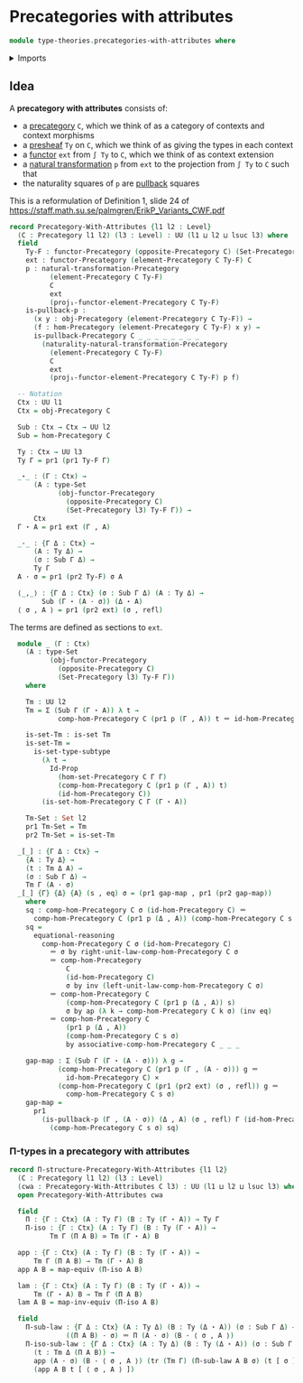 # Precategories with attributes

```agda
module type-theories.precategories-with-attributes where
```

<details><summary>Imports</summary>

```agda
open import category-theory.functors-precategories
open import category-theory.natural-transformations-functors-precategories
open import category-theory.opposite-precategories
open import category-theory.precategories
open import category-theory.precategory-of-elements-of-a-presheaf
open import category-theory.pullbacks-in-precategories

open import foundation.action-on-identifications-functions
open import foundation.cartesian-product-types
open import foundation.category-of-sets
open import foundation.dependent-pair-types
open import foundation.equivalences
open import foundation.function-extensionality
open import foundation.identity-types
open import foundation.sections
open import foundation.sets
open import foundation.subtypes
open import foundation.transport-along-identifications
open import foundation.universe-levels
```

</details>

## Idea

A **precategory with attributes** consists of:

- a [precategory](category-theory.precategories.md) `C`, which we think of as a
  category of contexts and context morphisms
- a [presheaf](category-theory.presheaf-categories.md) `Ty` on `C`, which we
  think of as giving the types in each context
- a [functor](category-theory.functors-precategories.md) `ext` from `∫ Ty` to
  `C`, which we think of as context extension
- a
  [natural transformation](category-theory.natural-transformations-functors-precategories.md)
  `p` from `ext` to the projection from `∫ Ty` to `C` such that
- the naturality squares of `p` are
  [pullback](category-theory.pullbacks-in-precategories.md) squares

This is a reformulation of Definition 1, slide 24 of
<https://staff.math.su.se/palmgren/ErikP_Variants_CWF.pdf>

```agda
record Precategory-With-Attributes {l1 l2 : Level}
  (C : Precategory l1 l2) (l3 : Level) : UU (l1 ⊔ l2 ⊔ lsuc l3) where
  field
    Ty-F : functor-Precategory (opposite-Precategory C) (Set-Precategory l3)
    ext : functor-Precategory (element-Precategory C Ty-F) C
    p : natural-transformation-Precategory
          (element-Precategory C Ty-F)
          C
          ext
          (proj₁-functor-element-Precategory C Ty-F)
    is-pullback-p :
      (x y : obj-Precategory (element-Precategory C Ty-F)) →
      (f : hom-Precategory (element-Precategory C Ty-F) x y) →
      is-pullback-Precategory C _ _ _ _ _ _ _ _
        (naturality-natural-transformation-Precategory
          (element-Precategory C Ty-F)
          C
          ext
          (proj₁-functor-element-Precategory C Ty-F) p f)

  -- Notation
  Ctx : UU l1
  Ctx = obj-Precategory C

  Sub : Ctx → Ctx → UU l2
  Sub = hom-Precategory C

  Ty : Ctx → UU l3
  Ty Γ = pr1 (pr1 Ty-F Γ)

  _⋆_ : (Γ : Ctx) →
      (A : type-Set
            (obj-functor-Precategory
              (opposite-Precategory C)
              (Set-Precategory l3) Ty-F Γ)) →
      Ctx
  Γ ⋆ A = pr1 ext (Γ , A)

  _·_ : {Γ Δ : Ctx} →
      (A : Ty Δ) →
      (σ : Sub Γ Δ) →
      Ty Γ
  A · σ = pr1 (pr2 Ty-F) σ A

  ⟨_,_⟩ : {Γ Δ : Ctx} (σ : Sub Γ Δ) (A : Ty Δ) →
        Sub (Γ ⋆ (A · σ)) (Δ ⋆ A)
  ⟨ σ , A ⟩ = pr1 (pr2 ext) (σ , refl)
```

The terms are defined as sections to `ext`.

```agda
  module _ (Γ : Ctx)
    (A : type-Set
          (obj-functor-Precategory
            (opposite-Precategory C)
            (Set-Precategory l3) Ty-F Γ))
    where

    Tm : UU l2
    Tm = Σ (Sub Γ (Γ ⋆ A)) λ t →
            comp-hom-Precategory C (pr1 p (Γ , A)) t ＝ id-hom-Precategory C

    is-set-Tm : is-set Tm
    is-set-Tm =
      is-set-type-subtype
        (λ t →
          Id-Prop
            (hom-set-Precategory C Γ Γ)
            (comp-hom-Precategory C (pr1 p (Γ , A)) t)
            (id-hom-Precategory C))
        (is-set-hom-Precategory C Γ (Γ ⋆ A))

    Tm-Set : Set l2
    pr1 Tm-Set = Tm
    pr2 Tm-Set = is-set-Tm

  _[_] : {Γ Δ : Ctx} →
    {A : Ty Δ} →
    (t : Tm Δ A) →
    (σ : Sub Γ Δ) →
    Tm Γ (A · σ)
  _[_] {Γ} {Δ} {A} (s , eq) σ = (pr1 gap-map , pr1 (pr2 gap-map))
    where
    sq : comp-hom-Precategory C σ (id-hom-Precategory C) ＝
      comp-hom-Precategory C (pr1 p (Δ , A)) (comp-hom-Precategory C s σ)
    sq =
      equational-reasoning
        comp-hom-Precategory C σ (id-hom-Precategory C)
          ＝ σ by right-unit-law-comp-hom-Precategory C σ
          ＝ comp-hom-Precategory
              C
              (id-hom-Precategory C)
              σ by inv (left-unit-law-comp-hom-Precategory C σ)
          ＝ comp-hom-Precategory C
              (comp-hom-Precategory C (pr1 p (Δ , A)) s)
              σ by ap (λ k → comp-hom-Precategory C k σ) (inv eq)
          ＝ comp-hom-Precategory C
              (pr1 p (Δ , A))
              (comp-hom-Precategory C s σ)
              by associative-comp-hom-Precategory C _ _ _

    gap-map : Σ (Sub Γ (Γ ⋆ (A · σ))) λ g →
            (comp-hom-Precategory C (pr1 p (Γ , (A · σ))) g ＝
              id-hom-Precategory C) ×
            (comp-hom-Precategory C (pr1 (pr2 ext) (σ , refl)) g ＝
              comp-hom-Precategory C s σ)
    gap-map =
      pr1
        (is-pullback-p (Γ , (A · σ)) (Δ , A) (σ , refl) Γ (id-hom-Precategory C)
          (comp-hom-Precategory C s σ) sq)
```

### Π-types in a precategory with attributes

```agda
record Π-structure-Precategory-With-Attributes {l1 l2}
  (C : Precategory l1 l2) (l3 : Level)
  (cwa : Precategory-With-Attributes C l3) : UU (l1 ⊔ l2 ⊔ lsuc l3) where
  open Precategory-With-Attributes cwa

  field
    Π : {Γ : Ctx} (A : Ty Γ) (B : Ty (Γ ⋆ A)) → Ty Γ
    Π-iso : {Γ : Ctx} (A : Ty Γ) (B : Ty (Γ ⋆ A)) →
          Tm Γ (Π A B) ≃ Tm (Γ ⋆ A) B

  app : {Γ : Ctx} (A : Ty Γ) (B : Ty (Γ ⋆ A)) →
      Tm Γ (Π A B) → Tm (Γ ⋆ A) B
  app A B = map-equiv (Π-iso A B)

  lam : {Γ : Ctx} (A : Ty Γ) (B : Ty (Γ ⋆ A)) →
      Tm (Γ ⋆ A) B → Tm Γ (Π A B)
  lam A B = map-inv-equiv (Π-iso A B)

  field
    Π-sub-law : {Γ Δ : Ctx} (A : Ty Δ) (B : Ty (Δ ⋆ A)) (σ : Sub Γ Δ) →
              ((Π A B) · σ) ＝ Π (A · σ) (B · ⟨ σ , A ⟩)
    Π-iso-sub-law : {Γ Δ : Ctx} (A : Ty Δ) (B : Ty (Δ ⋆ A)) (σ : Sub Γ Δ) →
      (t : Tm Δ (Π A B)) →
      app (A · σ) (B · ⟨ σ , A ⟩) (tr (Tm Γ) (Π-sub-law A B σ) (t [ σ ])) ＝
      (app A B t [ ⟨ σ , A ⟩ ])
```
